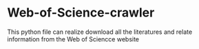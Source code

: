 # Web-of-Science-crawler

This python file can realize download all the literatures and relate information from the Web of Sciencce website
